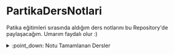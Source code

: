 ﻿# PartikaDersNotlari
Patika eğitimleri sırasında aldığım ders notlarını bu Repository'de paylaşacağım. Umarım faydalı olur :)

<details>

![giphy](https://user-images.githubusercontent.com/46108683/221547569-53eaaca4-06f6-4e63-ac80-c89f72d3ce54.gif)


<summary>:point_down: Notu Tamamlanan Dersler</summary>

- [Herkes İçin Temel Dersler](https://app.patika.dev/courses/herkes-icin-temel-dersler)

- [Visual Studio Code Kullanımı](https://app.patika.dev/courses/visual-studio-code-kullanimi)

- [GIT](https://app.patika.dev/courses/git)

- [HTML](https://app.patika.dev/courses/html)

- [CSS](https://app.patika.dev/courses/css)

- [Bootstrap](https://app.patika.dev/courses/bootstrap)

- [Veri Yapıları ve Algoritmalar](https://app.patika.dev/courses/veri-yapilari-ve-algoritmalar)

- [C# 101](https://app.patika.dev/courses/csharp-101)

- [Object Oriented Programming](https://app.patika.dev/courses/oop)

</details>



